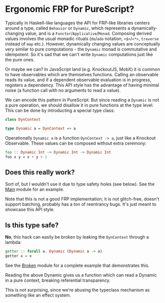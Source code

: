 # Ergonomic FRP for PureScript?

Typically in Haskell-like languages the API for FRP-like libraries centers around a type, called `Behavior` or `Dynamic`, which represents a dynamically-changing value, and is a `Functor`/`Applicative`/`Monad`. Composing derived values involves the usual monadic rituals (`do`/`ado` notation, `<$>`/`<*>`, `traverse` instead of `map` etc.).
However, dynamically changing values are conceptually very similar to pure computations - the `Dynamic` monad is commutative and idempotent. So it's sad that we can't write `Dynamic` computations just like the pure ones.

Or maybe we can? In JavaScript land (e.g. KnockoutJS, MobX) it is common to have observables which are themselves functions. Calling an observable reads its value, and if a dependent observable evaluation is in progress, registers a dependency. This API style has the advantage of having minimal noise (a function call with no arguments to read a value).

We can encode this pattern in PureScript. But since reading a `Dynamic` is not a pure operation, we should disallow it in pure functions at the type level. This can be done by introducting a special type class:

```purescript
class DynContext

type Dynamic a = DynContext => a
```

Operationally `Dynamic a` is a function `DynContext -> a`, just like a Knockout Observable. These values can be composed without extra ceremony:

```purescript
foo :: Dynamic Int -> Dynamic Int -> Dynamic Int
foo x y = x + y + 1
```

## Does this really work?

Sort of, but I wouldn't use it due to type safety holes (see below). See the [Main](./src/Main.purs) module for an example.

Note that this is not a good FRP implementation; it is not glitch-free, doesn't support batching, probably has a ton of reentrancy bugs. It's just meant to showcase this API style.

## Is this type safe?

**No**, this hack can easily be broken by leaking the `DynContext` through a lambda:

```purescript
getter :: forall a. Dynamic (Dynamic a -> a)
getter x = x
```

See the [Broken](./src/Broken.purs) module for a complete example that demonstrates this.

Reading the above Dynamic gives us a function which can read a Dynamic in a pure context, breaking referential transparency.

This is not surprising, since we're abusing the typeclass mechanism as something like an effect system.

